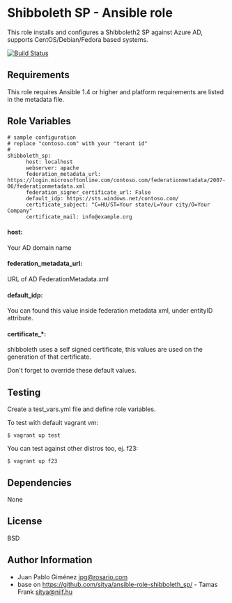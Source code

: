 Shibboleth SP - Ansible role
========

This role installs and configures a Shibboleth2 SP against Azure AD, supports CentOS/Debian/Fedora based systems.

[![Build Status](https://travis-ci.org/jpgimenez/ansible-shibboleth_sp-azure_ad.svg?branch=master)](https://travis-ci.org/jpgimenez/ansible-shibboleth_sp-azure_ad)

Requirements
------------

This role requires Ansible 1.4 or higher and platform requirements are listed in the metadata file.

Role Variables
--------------

    # sample configuration
    # replace "contoso.com" with your "tenant id"
    #
    shibboleth_sp:
          host: localhost
          webserver: apache
          federation_metadata_url: https://login.microsoftonline.com/contoso.com/federationmetadata/2007-06/federationmetadata.xml
          federation_signer_certificate_url: False
          default_idp: https://sts.windows.net/contoso.com/
          certificate_subject: "C=HU/ST=Your state/L=Your city/O=Your Company"
          certificate_mail: info@example.org

#### host:
Your AD domain name

#### federation_metadata_url:
URL of AD FederationMetadata.xml

#### default_idp:
You can found this value inside federation metadata xml, under entityID attribute.

#### certificate_*:
shibboleth uses a self signed certificate, this values are used on the generation of that certificate.

Don't forget to override these default values.

Testing
-------

Create a test_vars.yml file and define role variables.

To test with default vagrant vm:

	$ vagrant up test

You can test against other distros too, ej. f23:

	$ vagrant up f23

Dependencies
------------

None

License
-------

BSD

Author Information
------------------

* Juan Pablo Giménez <jpg@rosario.com>
* base on https://github.com/sitya/ansible-role-shibboleth_sp/ - Tamas Frank <sitya@niif.hu>
